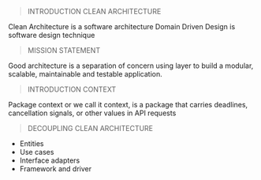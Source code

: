 > INTRODUCTION CLEAN ARCHITECTURE

Clean Architecture is a software architecture Domain Driven Design is software design technique

> MISSION STATEMENT

Good architecture is a separation of concern using layer to build a modular, scalable, maintainable and testable application.

> INTRODUCTION CONTEXT

Package context or we call it context, is a package that carries deadlines, cancellation signals, or other values in API requests

> DECOUPLING CLEAN ARCHITECTURE

- Entities
- Use cases
- Interface adapters
- Framework and driver